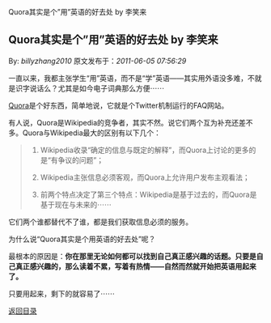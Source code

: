 Quora其实是个&rdquo;用&rdquo;英语的好去处 by 李笑来
## Quora其实是个&rdquo;用&rdquo;英语的好去处 by 李笑来

By: *billyzhang2010* 原文发布于：*2011-06-05 07:56:29*

一直以来，我都主张学生&ldquo;用&rdquo;英语，而不是&ldquo;学&rdquo;英语&mdash;&mdash;其实用外语没多难，不就是识字说话么？尤其是如今电子词典那么方便&#8943;&#8943;

[Quora](http://www.quora.com/)是个好东西，简单地说，它就是个Twitter机制运行的FAQ网站。

有人说，Quora是Wikipedia的竞争者，其实不然。说它们两个互为补充还差不多。Quora与Wikipedia最大的区别有以下几个：

> 1. Wikipedia收录&ldquo;确定的信息与既定的解释&rdquo;，而Quora上讨论的更多的是&ldquo;有争议的问题&rdquo;；
> 
> 2. Wikipedia主张信息必须客观，而Quora上允许用户发布主观看法；
> 
> 3. 前两个特点决定了第三个特点：Wikipedia是基于过去的，而Quora是基于现在与未来的&#8943;&#8943;

它们两个谁都替代不了谁，都是我们获取信息必须的服务。

为什么说&ldquo;Quora其实是个用英语的好去处&rdquo;呢？

最根本的原因是：**你在那里无论如何都可以找到自己真正感兴趣的话题。只要是自己真正感兴趣的，那么读着不累，写着有热情&mdash;&mdash;自然而然就开始把英语用起来了。**

只要用起来，剩下的就容易了&#8943;&#8943;

[返回目录](index.html)

